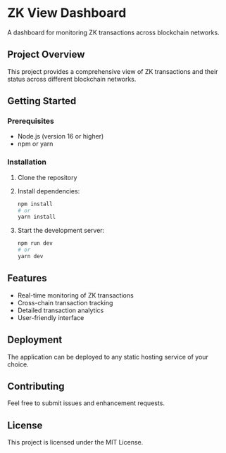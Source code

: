 # ZK View Dashboard

A dashboard for monitoring ZK transactions across blockchain networks.

## Project Overview

This project provides a comprehensive view of ZK transactions and their status across different blockchain networks.

## Getting Started

### Prerequisites

- Node.js (version 16 or higher)
- npm or yarn

### Installation

1. Clone the repository
2. Install dependencies:

   ```bash
   npm install
   # or
   yarn install
   ```

3. Start the development server:
   ```bash
   npm run dev
   # or
   yarn dev
   ```

## Features

- Real-time monitoring of ZK transactions
- Cross-chain transaction tracking
- Detailed transaction analytics
- User-friendly interface

## Deployment

The application can be deployed to any static hosting service of your choice.

## Contributing

Feel free to submit issues and enhancement requests.

## License

This project is licensed under the MIT License.
